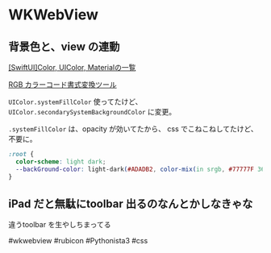 # WKWebView


## 背景色と、view の連動

[[SwiftUI]Color, UIColor, Materialの一覧](https://zenn.dev/ryodeveloper/articles/kame_ga_1_hiki)

[RGB カラーコード書式変換ツール](https://ez-net.jp/article/89/CZq0rF1K/mY7SLPft42BO/)

`UIColor.systemFillColor` 使ってたけど、
`UIColor.secondarySystemBackgroundColor` に変更。

`.systemFillColor` は、opacity が効いてたから、
css でこねこねしてたけど、不要に。


```css
:root {
  color-scheme: light dark;
  --backGround-color: light-dark(#ADADB2, color-mix(in srgb, #77777F 36%, #000));
}

```


## iPad だと無駄にtoolbar 出るのなんとかしなきゃな

違うtoolbar を生やしちまってる



#wkwebview #rubicon #Pythonista3 #css
